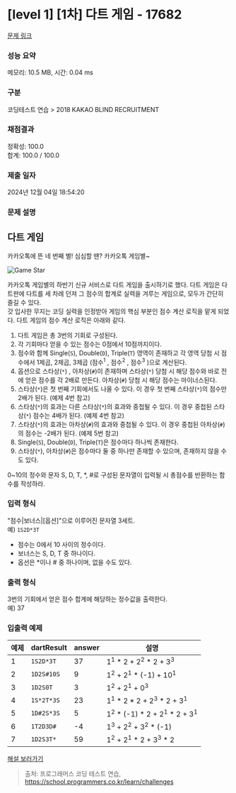 # [level 1] [1차] 다트 게임 - 17682 

[문제 링크](https://school.programmers.co.kr/learn/courses/30/lessons/17682) 

### 성능 요약

메모리: 10.5 MB, 시간: 0.04 ms

### 구분

코딩테스트 연습 > 2018 KAKAO BLIND RECRUITMENT

### 채점결과

정확성: 100.0<br/>합계: 100.0 / 100.0

### 제출 일자

2024년 12월 04일 18:54:20

### 문제 설명

<h2>다트 게임</h2>

<p>카카오톡에 뜬 네 번째 별! 심심할 땐? 카카오톡 게임별~</p>

<p><img src="http://t1.kakaocdn.net/welcome2018/gamestar.png" title="게임별" alt="Game Star"></p>

<p>카카오톡 게임별의 하반기 신규 서비스로 다트 게임을 출시하기로 했다. 다트 게임은 다트판에 다트를 세 차례 던져 그 점수의 합계로 실력을 겨루는 게임으로, 모두가 간단히 즐길 수 있다.<br>
갓 입사한 무지는 코딩 실력을 인정받아 게임의 핵심 부분인 점수 계산 로직을 맡게 되었다. 다트 게임의 점수 계산 로직은 아래와 같다.</p>

<ol>
<li>다트 게임은 총 3번의 기회로 구성된다.</li>
<li>각 기회마다 얻을 수 있는 점수는 0점에서 10점까지이다.</li>
<li>점수와 함께 Single(<code>S</code>), Double(<code>D</code>), Triple(<code>T</code>) 영역이 존재하고 각 영역 당첨 시 점수에서 1제곱, 2제곱, 3제곱 (점수<sup>1</sup> , 점수<sup>2</sup> , 점수<sup>3</sup> )으로 계산된다.</li>
<li>옵션으로 스타상(<code>*</code>) , 아차상(<code>#</code>)이 존재하며 스타상(<code>*</code>) 당첨 시 해당 점수와 바로 전에 얻은 점수를 각 2배로 만든다. 아차상(<code>#</code>) 당첨 시 해당 점수는 마이너스된다.</li>
<li>스타상(<code>*</code>)은 첫 번째 기회에서도 나올 수 있다. 이 경우 첫 번째 스타상(<code>*</code>)의 점수만 2배가 된다. (예제 4번 참고)</li>
<li>스타상(<code>*</code>)의 효과는 다른 스타상(<code>*</code>)의 효과와 중첩될 수 있다. 이 경우 중첩된 스타상(<code>*</code>) 점수는 4배가 된다. (예제 4번 참고)</li>
<li>스타상(<code>*</code>)의 효과는 아차상(<code>#</code>)의 효과와 중첩될 수 있다. 이 경우 중첩된 아차상(<code>#</code>)의 점수는 -2배가 된다. (예제 5번 참고)</li>
<li>Single(<code>S</code>), Double(<code>D</code>), Triple(<code>T</code>)은 점수마다 하나씩 존재한다.</li>
<li>스타상(<code>*</code>), 아차상(<code>#</code>)은 점수마다 둘 중 하나만 존재할 수 있으며, 존재하지 않을 수도 있다. </li>
</ol>

<p>0~10의 정수와 문자 S, D, T, *, #로 구성된 문자열이 입력될 시 총점수를 반환하는 함수를 작성하라.</p>

<h3>입력 형식</h3>

<p>"점수|보너스|[옵션]"으로 이루어진 문자열 3세트.<br>
예)  <code>1S2D*3T</code></p>

<ul>
<li>점수는 0에서 10 사이의 정수이다.</li>
<li>보너스는 S, D, T 중 하나이다.</li>
<li>옵선은 *이나 # 중 하나이며, 없을 수도 있다.</li>
</ul>

<h3>출력 형식</h3>

<p>3번의 기회에서 얻은 점수 합계에 해당하는 정수값을 출력한다.<br>
예) 37</p>

<h3>입출력 예제</h3>
<table class="table">
        <thead><tr>
<th>예제</th>
<th>dartResult</th>
<th>answer</th>
<th>설명</th>
</tr>
</thead>
        <tbody><tr>
<td>1</td>
<td><code>1S2D*3T</code></td>
<td>37</td>
<td>1<sup>1</sup> * 2 + 2<sup>2</sup> * 2 + 3<sup>3</sup></td>
</tr>
<tr>
<td>2</td>
<td><code>1D2S#10S</code></td>
<td>9</td>
<td>1<sup>2</sup> + 2<sup>1</sup> * (-1) + 10<sup>1</sup></td>
</tr>
<tr>
<td>3</td>
<td><code>1D2S0T</code></td>
<td>3</td>
<td>1<sup>2</sup> + 2<sup>1</sup> + 0<sup>3</sup></td>
</tr>
<tr>
<td>4</td>
<td><code>1S*2T*3S</code></td>
<td>23</td>
<td>1<sup>1</sup> * 2 * 2 + 2<sup>3</sup> * 2 + 3<sup>1</sup></td>
</tr>
<tr>
<td>5</td>
<td><code>1D#2S*3S</code></td>
<td>5</td>
<td>1<sup>2</sup> * (-1) * 2 + 2<sup>1</sup> * 2 + 3<sup>1</sup></td>
</tr>
<tr>
<td>6</td>
<td><code>1T2D3D#</code></td>
<td>-4</td>
<td>1<sup>3</sup> + 2<sup>2</sup> + 3<sup>2</sup> * (-1)</td>
</tr>
<tr>
<td>7</td>
<td><code>1D2S3T*</code></td>
<td>59</td>
<td>1<sup>2</sup> + 2<sup>1</sup> * 2 + 3<sup>3</sup> * 2</td>
</tr>
</tbody>
      </table>
<p><a href="http://tech.kakao.com/2017/09/27/kakao-blind-recruitment-round-1/" target="_blank" rel="noopener">해설 보러가기</a></p>


> 출처: 프로그래머스 코딩 테스트 연습, https://school.programmers.co.kr/learn/challenges